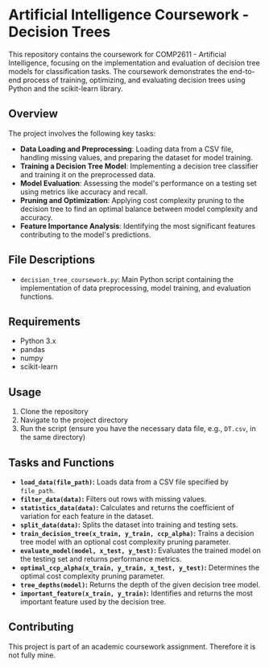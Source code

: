 # Artificial Intelligence Coursework - Decision Trees

This repository contains the coursework for COMP2611 - Artificial Intelligence, focusing on the implementation and evaluation of decision tree models for classification tasks. The coursework demonstrates the end-to-end process of training, optimizing, and evaluating decision trees using Python and the scikit-learn library.

## Overview

The project involves the following key tasks:
- **Data Loading and Preprocessing**: Loading data from a CSV file, handling missing values, and preparing the dataset for model training.
- **Training a Decision Tree Model**: Implementing a decision tree classifier and training it on the preprocessed data.
- **Model Evaluation**: Assessing the model's performance on a testing set using metrics like accuracy and recall.
- **Pruning and Optimization**: Applying cost complexity pruning to the decision tree to find an optimal balance between model complexity and accuracy.
- **Feature Importance Analysis**: Identifying the most significant features contributing to the model's predictions.

## File Descriptions

- `decision_tree_coursework.py`: Main Python script containing the implementation of data preprocessing, model training, and evaluation functions.

## Requirements

- Python 3.x
- pandas
- numpy
- scikit-learn

## Usage

1. Clone the repository
2. Navigate to the project directory
3. Run the script (ensure you have the necessary data file, e.g., `DT.csv`, in the same directory)


## Tasks and Functions

- **`load_data(file_path)`:** Loads data from a CSV file specified by `file_path`.
- **`filter_data(data)`:** Filters out rows with missing values.
- **`statistics_data(data)`:** Calculates and returns the coefficient of variation for each feature in the dataset.
- **`split_data(data)`:** Splits the dataset into training and testing sets.
- **`train_decision_tree(x_train, y_train, ccp_alpha)`:** Trains a decision tree model with an optional cost complexity pruning parameter.
- **`evaluate_model(model, x_test, y_test)`:** Evaluates the trained model on the testing set and returns performance metrics.
- **`optimal_ccp_alpha(x_train, y_train, x_test, y_test)`:** Determines the optimal cost complexity pruning parameter.
- **`tree_depths(model)`:** Returns the depth of the given decision tree model.
- **`important_feature(x_train, y_train)`:** Identifies and returns the most important feature used by the decision tree.

## Contributing

This project is part of an academic coursework assignment. Therefore it is not fully mine.
